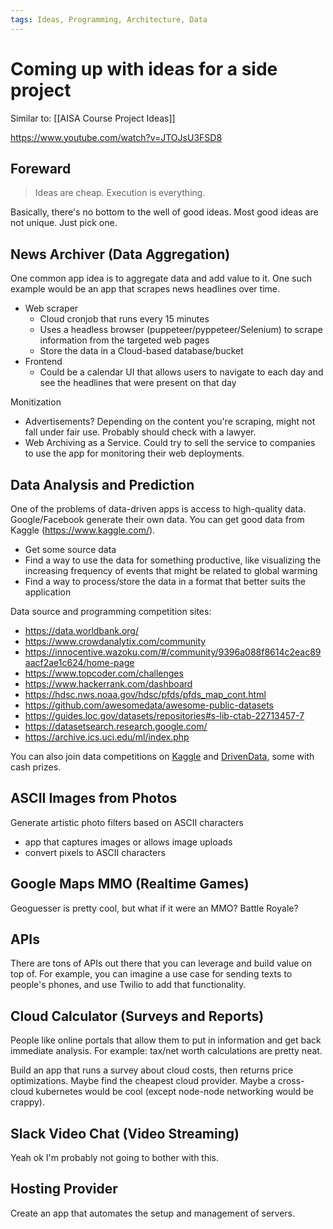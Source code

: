 ```yaml
---
tags: Ideas, Programming, Architecture, Data
---
```


# Coming up with ideas for a side project

Similar to: [[AISA Course Project Ideas]]

https://www.youtube.com/watch?v=JTOJsU3FSD8

## Foreward

> Ideas are cheap. Execution is everything.

Basically, there's no bottom to the well of good ideas. Most good ideas are not unique. Just pick one.

## News Archiver (Data Aggregation)

One common app idea is to aggregate data and add value to it. One such example would be an app that scrapes news headlines over time.

- Web scraper
  - Cloud cronjob that runs every 15 minutes
  - Uses a headless browser (puppeteer/pyppeteer/Selenium) to scrape information from the targeted web pages
  - Store the data in a Cloud-based database/bucket
- Frontend
  - Could be a calendar UI that allows users to navigate to each day and see the headlines that were present on that day


Monitization
  - Advertisements? Depending on the content you're scraping, might not fall under fair use. Probably should check with a lawyer.
  - Web Archiving as a Service. Could try to sell the service to companies to use the app for monitoring their web deployments.

## Data Analysis and Prediction

One of the problems of data-driven apps is access to high-quality data. Google/Facebook generate their own data. You can get good data from Kaggle (https://www.kaggle.com/).

- Get some source data
- Find a way to use the data for something productive, like visualizing the increasing frequency of events that might be related to global warming
- Find a way to process/store the data in a format that better suits the application

Data source and programming competition sites:

- https://data.worldbank.org/
- https://www.crowdanalytix.com/community
- https://innocentive.wazoku.com/#/community/9396a088f8614c2eac89aacf2ae1c624/home-page
- https://www.topcoder.com/challenges
- https://www.hackerrank.com/dashboard
- https://hdsc.nws.noaa.gov/hdsc/pfds/pfds_map_cont.html
- https://github.com/awesomedata/awesome-public-datasets
- https://guides.loc.gov/datasets/repositories#s-lib-ctab-22713457-7
- https://datasetsearch.research.google.com/
- https://archive.ics.uci.edu/ml/index.php

You can also join data competitions on [Kaggle](https://kaggle.com/) and [DrivenData](https://www.drivendata.org/competitions/), some with cash prizes.

## ASCII Images from Photos

Generate artistic photo filters based on ASCII characters

- app that captures images or allows image uploads
- convert pixels to ASCII characters

## Google Maps MMO (Realtime Games)

Geoguesser is pretty cool, but what if it were an MMO? Battle Royale?

## APIs

There are tons of APIs out there that you can leverage and build value on top of. For example, you can imagine a use case for sending texts to people's phones, and use Twilio to add that functionality.

## Cloud Calculator (Surveys and Reports)

People like online portals that allow them to put in information and get back immediate analysis. For example: tax/net worth calculations are pretty neat.

Build an app that runs a survey about cloud costs, then returns price optimizations. Maybe find the cheapest cloud provider. Maybe a cross-cloud kubernetes would be cool (except node-node networking would be crappy).

## Slack Video Chat (Video Streaming)

Yeah ok I'm probably not going to bother with this.

## Hosting Provider

Create an app that automates the setup and management of servers.
